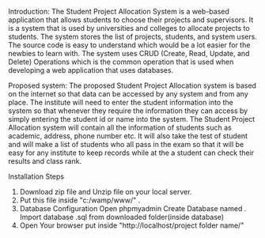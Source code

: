 Introduction:
The Student Project Allocation System is a web-based application that allows students to choose their projects and supervisors. It is a system that is used by universities and colleges to allocate projects to students. The system stores the list of projects, students, and system users. The source code is easy to understand which would be a lot easier for the newbies to learn with. The system uses CRUD (Create, Read, Update, and Delete) Operations which is the common operation that is used when developing a web application that uses databases.

Proposed system:
The proposed Student Project Allocation system is based on the internet so that data can be accessed by any system and from any place. The institute will need to enter the student information into the system so that whenever they require the information they can access by simply entering the student id or name into the system. The Student Project Allocation system will contain all the information of students such as academic, address, phone number etc. It will also take the test of student and will make a list of students who all pass in the exam so that it will be easy for any institute to keep records while at the a student can check their results and class rank.


Installation Steps
1. Download zip file and Unzip file on your local server.
2. Put this file inside "c:/wamp/www/" .
3. Database Configuration
Open phpmyadmin
Create Database named .
Import database .sql from downloaded folder(inside database)
4. Open Your browser put inside "http://localhost/project folder name/"
